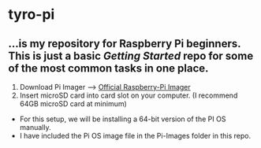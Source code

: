 # tyro-pi
...is my repository for Raspberry Pi beginners. This is just a basic *Getting Started* repo for some of the most common tasks in one place.
---
1. Download Pi Imager --> [Official Raspberry-Pi Imager](https://www.raspberrypi.com/software/)
2. Insert microSD card into card slot on your computer. (I recommend 64GB microSD card at minimum)
- For this setup, we will be installing a 64-bit version of the PI OS manually.
- I have included the Pi OS image file in the Pi-Images folder in this repo. 